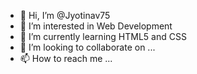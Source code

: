 - 👋 Hi, I’m @Jyotinav75
- 👀 I’m interested in Web Development 
- 🌱 I’m currently learning HTML5 and CSS
- 💞️ I’m looking to collaborate on ...
- 📫 How to reach me ...

<!---
Jyotinav75/Jyotinav75 is a ✨ special ✨ repository because its `README.md` (this file) appears on your GitHub profile.
You can click the Preview link to take a look at your changes.
--->
